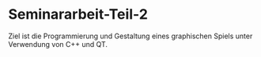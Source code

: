 # Seminararbeit-Teil-2
Ziel  ist die Programmierung und Gestaltung eines graphischen Spiels unter Verwendung von C++ und QT. 


